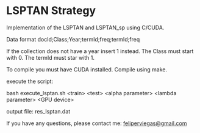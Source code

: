 # LSPTAN Strategy
Implementation of the LSPTAN and LSPTAN_sp using C/CUDA.

Data format
docId;Class;Year;termId;freq;termId;freq

If the collection does not have a year insert 1 instead.
The Class must start with 0.
The termId must star with 1.

To compile you must have CUDA installed.
Compile using make. 

execute the script:

bash execute_lsptan.sh \<train\> \<test\> \<alpha parameter\> \<lambda parameter\> \<GPU device\>

output file: res_lsptan.dat


If you have any questions, please contact me: feliperviegas@gmail.com



